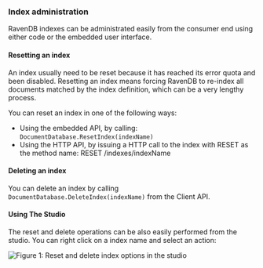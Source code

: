### Index administration

RavenDB indexes can be administrated easily from the consumer end using either code or the embedded user interface.

#### Resetting an index

An index usually need to be reset because it has reached its error quota and been disabled. Resetting an index means forcing RavenDB to re-index all documents matched by the index definition, which can be a very lengthy process.

You can reset an index in one of the following ways:

* Using the embedded API, by calling: `DocumentDatabase.ResetIndex(indexName)`
* Using the HTTP API, by issuing a HTTP call to the index with RESET as the method name: 
RESET /indexes/indexName

#### Deleting an index

You can delete an index by calling `DocumentDatabase.DeleteIndex(indexName)` from the Client API.

#### Using The Studio

The reset and delete operations can be also easily performed from the studio. You can right click on a index name and select an action:

![Figure 1: Reset and delete index options in the studio](images/index-reset-delete-from-ui.png)
